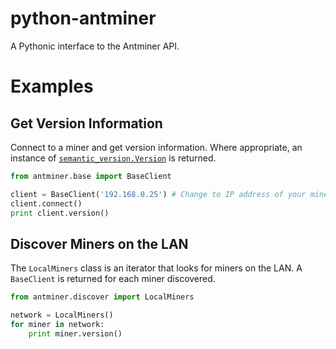 # python-antminer

A Pythonic interface to the Antminer API.

# Examples

## Get Version Information

Connect to a miner and get version information. Where appropriate, an instance of [`semantic_version.Version`](https://pypi.python.org/pypi/semantic_version/) is returned.

```python
from antminer.base import BaseClient

client = BaseClient('192.168.0.25') # Change to IP address of your miner.
client.connect()
print client.version()
```

## Discover Miners on the LAN

The `LocalMiners` class is an iterator that looks for miners on the LAN. A `BaseClient` is returned for each miner discovered.

```python
from antminer.discover import LocalMiners

network = LocalMiners()
for miner in network:
    print miner.version()
```
